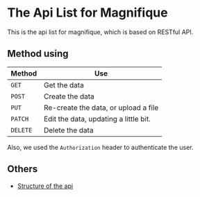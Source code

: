 # The Api List for Magnifique

This is the api list for magnifique, which is based on RESTful API.

## Method using

| Method   | Use                                   |
| -------- | ------------------------------------- |
| `GET`    | Get the data                          |
| `POST`   | Create the data                       |
| `PUT`    | Re-create the data, or upload a file  |
| `PATCH`  | Edit the data, updating a little bit. |
| `DELETE` | Delete the data                       |

Also, we used the `Authorization` header to authenticate the user.

## Others

- [Structure of the api](struct.md)
